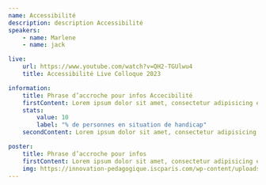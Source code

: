 ```yaml
---
name: Accessibilité
description: description Accessibilité
speakers:
    - name: Marlene
    - name: jack

live:
    url: https://www.youtube.com/watch?v=QH2-TGUlwu4
    title: Accessibilité Live Colloque 2023

information:
    title: Phrase d’accroche pour infos Accecibilité
    firstContent: Lorem ipsum dolor sit amet, consectetur adipisicing elit, sed do eiusmod tempor incididunt ut labore et dolore magna aliqua. Ut enim ad minim veniam, quis nostrud exercitation
    stats:
        value: 10
        label: "% de personnes en situation de handicap"
    secondContent: Lorem ipsum dolor sit amet, consectetur adipisicing elit, sed do eiusmod tempor incididunt ut labore et dolore magna aliqua. Ut enim ad minim veniam, quis nostrud exercitation

poster:
    title: Phrase d’accroche pour infos
    firstContent: Lorem ipsum dolor sit amet, consectetur adipisicing elit, sed do eiusmod tempor incididunt ut labore et dolore magna aliqua. Ut enim ad minim veniam, quis nostrud exercitation
    img: https://innovation-pedagogique.iscparis.com/wp-content/uploads/2020/05/POSTER-RSE-VF-%C3%A9co-conception-et-march%C3%A9-alimentaire-1-pdf.jpg
---
```

